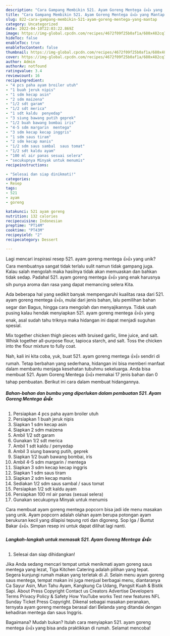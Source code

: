 ```yaml
---
description: "Cara Gampang Membikin 521. Ayam Goreng Mentega 👍👍 yang Mantap"
title: "Cara Gampang Membikin 521. Ayam Goreng Mentega 👍👍 yang Mantap"
slug: 822-cara-gampang-membikin-521-ayam-goreng-mentega-yang-mantap
category: Uncategorized
date: 2022-04-10T22:03:22.869Z
image: https://img-global.cpcdn.com/recipes/4672f09f25b0af1a/680x482cq70/521-ayam-goreng-mentega-foto-resep-utama.jpg
hideToc: false
enableToc: true
enableTocContent: false
thumbnail: https://img-global.cpcdn.com/recipes/4672f09f25b0af1a/680x482cq70/521-ayam-goreng-mentega-foto-resep-utama.jpg
cover: https://img-global.cpcdn.com/recipes/4672f09f25b0af1a/680x482cq70/521-ayam-goreng-mentega-foto-resep-utama.jpg
author: Admin
authorAv: notfound
ratingvalue: 3.4
reviewcount: 16
recipeingredient:
- "4 pcs paha ayam broiler utuh"
- "1 buah jeruk nipis"
- "1 sdm kecap asin"
- "2 sdm maizena"
- "1/2 sdt garam"
- "1/2 sdt merica"
- "1 sdt kaldu  penyedap"
- "3 siung bawang putih geprek"
- "1/2 buah bawang bombai iris"
- "4-5 sdm margarin  mentega"
- "3 sdm kecap kecap inggris"
- "1 sdm saus tiram"
- "2 sdm kecap manis"
- "1/2 sdm saus sambal  saus tomat"
- "1/2 sdt kaldu ayam"
- "100 ml air panas sesuai selera"
- "secukupnya Minyak untuk menumis"
recipeinstructions:

- "Selesai dan siap dinikmati!"
categories:
- Resep
tags:
- 521
- ayam
- goreng

katakunci: 521 ayam goreng 
nutrition: 132 calories
recipecuisine: Indonesian
preptime: "PT14M"
cooktime: "PT43M"
recipeyield: "2"
recipecategory: Dessert

---
```





Lagi mencari inspirasi resep 521. ayam goreng mentega 👍👍 yang unik? Cara membuatnya sangat tidak terlalu sulit namun tidak gampang juga. Kalau salah mengolah maka hasilnya tidak akan memuaskan dan bahkan tidak sedap. Padahal 521. ayam goreng mentega 👍👍 yang enak harusnya sih punya aroma dan rasa yang dapat memancing selera Kita.





Ada beberapa hal yang sedikit banyak mempengaruhi kualitas rasa dari 521. ayam goreng mentega 👍👍, mulai dari jenis bahan, lalu pemilihan bahan segar dan Bagus, hingga cara mengolah dan menyajikannya. Tidak usah pusing kalau hendak menyiapkan 521. ayam goreng mentega 👍👍 yang enak,      asal sudah tahu triknya maka hidangan ini dapat menjadi suguhan spesial.














Mix together chicken thigh pieces with bruised garlic, lime juice, and salt. Whisk together all-purpose flour, tapioca starch, and salt. Toss the chicken into the flour mixture to fully coat.






Nah, kali ini kita coba, yuk, buat 521. ayam goreng mentega 👍👍 sendiri di rumah. Tetap berbahan yang sederhana, hidangan ini bisa memberi manfaat dalam membantu menjaga kesehatan tubuhmu sekeluarga. Anda bisa membuat 521. Ayam Goreng Mentega 👍👍 memakai 17 jenis bahan dan 0 tahap pembuatan. Berikut ini cara dalam membuat hidangannya.

<!--inarticleads1-->

##### Bahan-bahan dan bumbu yang diperlukan dalam pembuatan 521. Ayam Goreng Mentega 👍👍:

1. Persiapkan 4 pcs paha ayam broiler utuh
1. Persiapkan 1 buah jeruk nipis
1. Siapkan 1 sdm kecap asin
1. Siapkan 2 sdm maizena
1. Ambil 1/2 sdt garam
1. Gunakan 1/2 sdt merica
1. Ambil 1 sdt kaldu / penyedap
1. Ambil 3 siung bawang putih, geprek
1. Siapkan 1/2 buah bawang bombai, iris
1. Ambil 4-5 sdm margarin / mentega
1. Siapkan 3 sdm kecap kecap inggris
1. Siapkan 1 sdm saus tiram
1. Siapkan 2 sdm kecap manis
1. Sediakan 1/2 sdm saus sambal / saus tomat
1. Persiapkan 1/2 sdt kaldu ayam
1. Persiapkan 100 ml air panas (sesuai selera)
1. Gunakan secukupnya Minyak untuk menumis


Cara membuat ayam goreng mentega popcorn bisa jadi ide menu masakan yang unik. Ayam popcorn adalah olahan ayam berupa potongan ayam berukuran kecil yang dilapisi tepung roti dan digoreng. Sop Iga / Buntut Bakar 👍👍. Simpan resep ini untuk dapat dilihat lagi nanti. 

<!--inarticleads2-->

##### Langkah-langkah untuk memasak 521. Ayam Goreng Mentega 👍👍:


1. Selesai dan siap dihidangkan!

Jika Anda sedang mencari tempat untuk menikmati ayam goreng saus mentega yang lezat, Tiga Kitchen Catering adalah pilihan yang tepat. Segera kunjungi rumah makan yang terletak di Jl. Selain menu ayam goreng saus mentega, tempat makan ini juga menjual berbagai menu, diantaranya Ca Sayur Asin, Mun Tahu Ayam, Kangkung Ca Udang, Pangsit Kuah &amp; Bistik Sapi. About Press Copyright Contact us Creators Advertise Developers Terms Privacy Policy &amp; Safety How YouTube works Test new features NFL Sunday Ticket Press Copyright. Dikenal sebagai masakan peranakan, ternyata ayam goreng mentega berasal dari Belanda yang ditandai dengan kehadiran mentega dan saus Inggris. 

Bagaimana? Mudah bukan? Itulah cara menyiapkan 521. ayam goreng mentega 👍👍 yang bisa anda praktikkan di rumah. Selamat mencoba!

